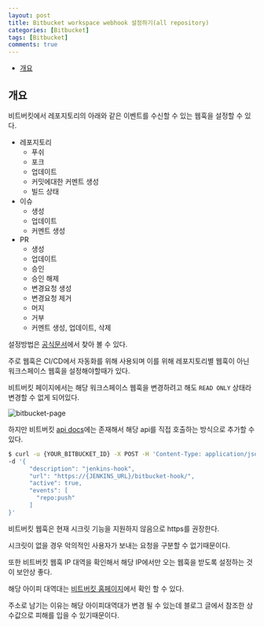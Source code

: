 ```yaml
---
layout: post
title: Bitbucket workspace webhook 설정하기(all repository)
categories: [Bitbucket]
tags: [Bitbucket]
comments: true
---
```


- [개요](#개요)


## 개요 
비트버킷에서 레포지토리의 아래와 같은 이벤트를 수신할 수 있는 웹훅을 설정할 수 있다.

- 레포지토리
  - 푸쉬
  - 포크
  - 업데이트
  - 커밋에대한 커멘트 생성
  - 빌드 상태
- 이슈
  - 생성
  - 업데이트
  - 커멘트 생성
- PR
  - 생성
  - 업데이트
  - 승인
  - 승인 해제
  - 변경요청 생성
  - 변경요청 제거
  - 머지
  - 거부
  - 커멘트 생성, 업데이트, 삭제
  
설정방법은 [공식문서](https://support.atlassian.com/bitbucket-cloud/docs/manage-webhooks/)에서 찾아 볼 수 있다.

주로 웹훅은 CI/CD에서 자동화를 위해 사용되며 이를 위해 레포지토리별 웹훅이 아닌 워크스페이스 웹훅을 설정해야할때가 있다.

비트버킷 페이지에서는 해당 워크스페이스 웹훅을 변경하려고 해도 `READ ONLY` 상태라 변경할 수 없게 되어있다.

![bitbucket-page](https://lcc3108.github.io/img/2021/11/18/bitbucket.png)

하지만 비트버킷 [api docs](https://developer.atlassian.com/bitbucket/api/2/reference/resource/workspaces/%7Bworkspace%7D/hooks)에는 존재해서 해당 api를 직접 호출하는 방식으로 추가할 수 있다.

```bash
$ curl -u {YOUR_BITBUCKET_ID} -X POST -H 'Content-Type: application/json'  https://api.bitbucket.org/2.0/workspaces/{YOUR_WORKSPACE_NAME}/hooks/ \
-d '{
      "description": "jenkins-hook",
      "url": "https://{JENKINS_URL}/bitbucket-hook/",
      "active": true,
      "events": [
        "repo:push"
      ]
}'
```

비트버킷 웹훅은 현재 시크릿 기능을 지원하지 않음으로 https를 권장한다.

시크릿이 없을 경우 악의적인 사용자가 보내는 요청을 구분할 수 없기때문이다.

또한 비트버킷 웹훅 IP 대역을 확인해서 해당 IP에서만 오는 웹훅을 받도록 설정하는 것이 보안상 좋다.

해당 아이피 대역대는 [비트버킷 홈페이지](https://support.atlassian.com/organization-administration/docs/ip-addresses-and-domains-for-atlassian-cloud-products/#AtlassiancloudIPrangesanddomains-OutgoingConnections)에서 확인 할 수 있다.

주소로 남기는 이유는 해당 아이피대역대가 변경 될 수 있는데 블로그 글에서 참조한 상수값으로 피해를 입을 수 있기때문이다.